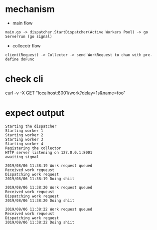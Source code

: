 # mechanism
- main flow
```
main.go -> dispatcher.StartDispatcher(Active Workers Pool) -> go Serverrun (go signal)
```
- collecotr flow
```
client(Request) -> Collector -> send WorkRequest to chan with pre-define doFunc
```

# check cli
curl -v -X GET "localhost:8001/work?delay=1s&name=foo"

# expect output
```
Starting the dispatcher
Starting worker 1
Starting worker 2
Starting worker 3
Starting worker 4
Registering the collector
HTTP server listening on 127.0.0.1:8001
awaiting signal

2019/08/06 11:38:19 Work request queued
Received work requeust
Dispatching work request
2019/08/06 11:38:19 Doing shiit

2019/08/06 11:38:20 Work request queued
Received work requeust
Dispatching work request
2019/08/06 11:38:20 Doing shiit

2019/08/06 11:38:22 Work request queued
Received work requeust
Dispatching work request
2019/08/06 11:38:22 Doing shiit

```
